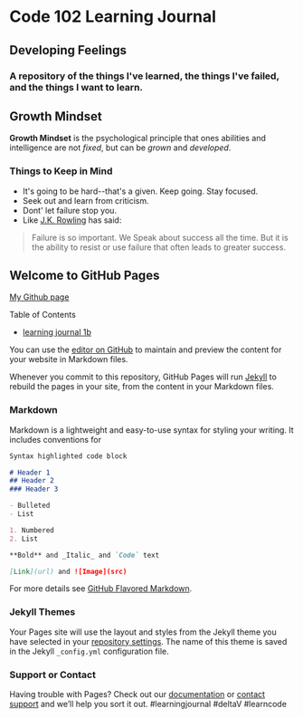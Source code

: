 # Code 102 Learning Journal
## Developing Feelings
### A repository of the things I've learned, the things I've failed, and the things I want to learn.

## Growth Mindset
**Growth Mindset** is the psychological principle that ones abilities and intelligence are not *fixed*, but can be *grown* and *developed*.

### Things to Keep in Mind
- It's going to be hard--that's a given. Keep going. Stay focused.
- Seek out and learn from criticism.
- Dont' let failure stop you.
- Like [J.K. Rowling](https://en.wikipedia.org/wiki/J._K._Rowling) has said:
> Failure is so important. We Speak about success all the time. But it is the ability to resist or use failure that often leads to greater success.







## Welcome to GitHub Pages

[My Github page](https://mcbarnhart.github.io/learningjournal/)

Table of Contents

- [learning journal 1b](lab1b.md)

You can use the [editor on GitHub](https://github.com/tektechnologies/JournalLearning/edit/master/README.md) to maintain and preview the content for your website in Markdown files.

Whenever you commit to this repository, GitHub Pages will run [Jekyll](https://jekyllrb.com/) to rebuild the pages in your site, from the content in your Markdown files.

### Markdown

Markdown is a lightweight and easy-to-use syntax for styling your writing. It includes conventions for

```markdown
Syntax highlighted code block

# Header 1
## Header 2
### Header 3

- Bulleted
- List

1. Numbered
2. List

**Bold** and _Italic_ and `Code` text

[Link](url) and ![Image](src)
```

For more details see [GitHub Flavored Markdown](https://guides.github.com/features/mastering-markdown/).

### Jekyll Themes

Your Pages site will use the layout and styles from the Jekyll theme you have selected in your [repository settings](https://github.com/tektechnologies/JournalLearning/settings). The name of this theme is saved in the Jekyll `_config.yml` configuration file.

### Support or Contact

Having trouble with Pages? Check out our [documentation](https://help.github.com/categories/github-pages-basics/) or [contact support](https://github.com/contact) and we’ll help you sort it out.
#learningjournal #deltaV #learncode
